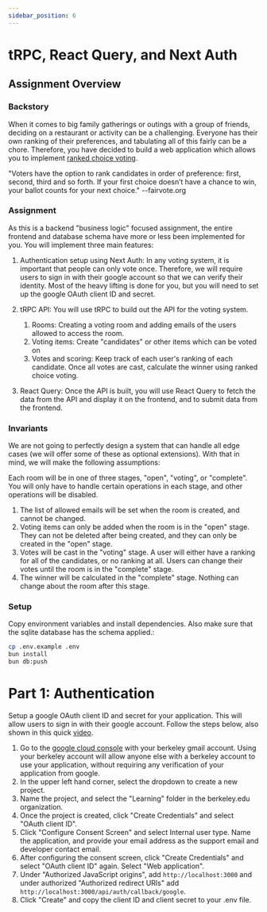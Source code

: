 ```yaml
---
sidebar_position: 6
---
```


# tRPC, React Query, and Next Auth

## Assignment Overview

### Backstory

When it comes to big family gatherings or outings with a group of friends, deciding on a restaurant or activity can be a challenging. Everyone has their own ranking of their preferences, and tabulating all of this fairly can be a chore. Therefore, you have decided to build a web application which allows you to implement [ranked choice voting](https://fairvote.org/our-reforms/ranked-choice-voting/).

"Voters have the option to rank candidates in order of preference: first, second, third and so forth. If your first choice doesn’t have a chance to win, your ballot counts for your next choice." --fairvote.org

### Assignment

As this is a backend "business logic" focused assignment, the entire frontend and database schema have more or less been implemented for you. You will implement three main features:

1. Authentication setup using Next Auth: In any voting system, it is important that people can only vote once. Therefore, we will require users to sign in with their google account so that we can verify their identity. Most of the heavy lifting is done for you, but you will need to set up the google OAuth client ID and secret.

2. tRPC API: You will use tRPC to build out the API for the voting system. 
    1. Rooms: Creating a voting room and adding emails of the users allowed to access the room.
    2. Voting items: Create "candidates" or other items which can be voted on
    3. Votes and scoring: Keep track of each user's ranking of each candidate. Once all votes are cast, calculate the winner using ranked choice voting.

3. React Query: Once the API is built, you will use React Query to fetch the data from the API and display it on the frontend, and to submit data from the frontend.

### Invariants

We are not going to perfectly design a system that can handle all edge cases (we will offer some of these as optional extensions). With that in mind, we will make the following assumptions:

Each room will be in one of three stages, "open", "voting", or "complete". You will only have to handle certain operations in each stage, and other operations will be disabled.
1. The list of allowed emails will be set when the room is created, and cannot be changed.
2. Voting items can only be added when the room is in the "open" stage. They can not be deleted after being created, and they can only be created in the "open" stage.
3. Votes will be cast in the "voting" stage. A user will either have a ranking for all of the candidates, or no ranking at all. Users can change their votes until the room is in the "complete" stage.
4. The winner will be calculated in the "complete" stage. Nothing can change about the room after this stage.

### Setup
Copy environment variables and install dependencies. Also make sure that the sqlite database has the schema applied.:
```bash
cp .env.example .env
bun install
bun db:push
```

# Part 1: Authentication

Setup a google OAuth client ID and secret for your application. This will allow users to sign in with their google account. Follow the steps below, also shown in this quick [video](https://youtu.be/8wKJPeey5WA).

1. Go to the [google cloud console](https://console.cloud.google.com/apis/credentials) with your berkeley gmail account. Using your berkeley account will allow anyone else with a berkeley account to use your application, without requiring any verification of your application from google.
2. In the upper left hand corner, select the dropdown to create a new project. 
3. Name the project, and select the "Learning" folder in the berkeley.edu organization.
4. Once the project is created, click "Create Credentials" and select "OAuth client ID".
5. Click "Configure Consent Screen" and select Internal user type. Name the application, and provide your email address as the support email and developer contact email.
6. After configuring the consent screen, click "Create Credentials" and select "OAuth client ID" again. Select "Web application".
7. Under "Authorized JavaScript origins", add `http://localhost:3000` and under authorized "Authorized redirect URIs" add `http://localhost:3000/api/auth/callback/google`.
8. Click "Create" and copy the client ID and client secret to your .env file.

